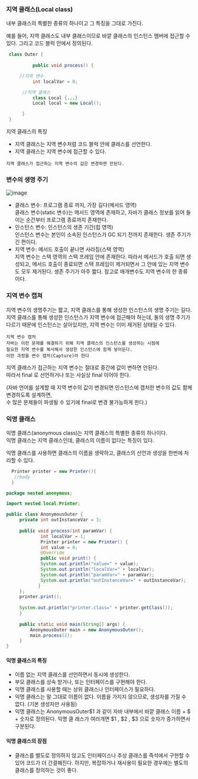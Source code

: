 ### 지역 클래스(Local class)

 내부 클래스의 특별한 종류의 하나이고 그 특징을 그대로 가진다. 

 예를 들어, 지역 클래스도 내부 클래스이므로 바깥 클래스의 인스턴스 멤버에 접근할 수 있다.
 그리고 코드 블럭 안에서 정의된다.

 ```java
  class Outer {
	
		   public void process() {

      //지역 변수
		   int localVar = 0;

       //지역 클래스
		   class Local {...}
		   Local local = new Local();

	   }
  }
```

지역 클래스의 특징

- 지역 클래스는 지역 변수처럼 코드 블럭 안에 클래스를 선언한다.
- 지역 클래스는 지역 변수에 접근할 수 있다.

`지역 클래스가 접근하는 지역 변수의 값은 변경하면 안된다.`


### 변수의 생명 주기

![image](https://github.com/user-attachments/assets/6b47d99d-3938-4207-aab4-be8b03078814)
- 클래스 변수: 프로그램 종료 까지, 가장 길다(메서드 영역) <br>
  클래스 변수(static 변수)는 메서드 영역에 존재하고, 자바가 클래스 정보를 읽어 들이는 순간부터 프로그램 종료까지 존재한다.
- 인스턴스 변수: 인스턴스의 생존 기간(힙 영역) <br>
  인스턴스 변수는 본인이 소속된 인스턴스가 GC 되기 전까지 존재한다. 생존 주기가 긴 편이다.
- 지역 변수: 메서드 호출이 끝나면 사라짐(스택 영역) <br>
  지역 변수는 스택 영역의 스택 프레임 안에 존재한다. 따라서 메서드가 호출 되면 생성되고, 메서드 호출이 종료되면 스택 프레임이 제거되면서 그 안에 있는 지역 변수도 모두 제거된다.
  생존 주기가 아주 짧다. 참고로 매개변수도 지역 변수의 한 종류이다.

### 지역 변수 캡쳐

지역 변수의 생명주기는 짧고, 지역 클래스를 통해 생성한 인스턴스의 생명 주기는 길다.
지역 클래스를 통해 생성한 인스턴스가 지역 변수에 접근해야 하는데, 둘의 생명 주기가 다르기 때문에 인스턴스는 살아있지만, 지역 변수는 이미 제거된 상태일 수 있다.

```
지역 변수 캡처
자바는 이런 문제를 해결하기 위해 지역 클래스의 인스턴스를 생성하는 시점에
필요한 지역 변수를 복사해서 생성한 인스턴스에 함께 넣어둔다.
이런 과정을 변수 캡처(Capture)라 한다
```

지역 클래스가 접근하는 지역 변수는 절대로 중간에 값이 변하면 안된다.<br>
따라서 final 로 선언하거나 또는 사실상 final 이어야 한다.<br>

(자바 언어를 설계할 때 지역 변수의 값이 변경되면 인스턴스에 캡처한 변수의 값도 함께 변경하도록 설계하면, <br>
수 많은 문제들이 파생될 수 있기에 final로 변경 불가능하게 한다.)

### 익명 클래스

익명 클래스(anonymous class)는 지역 클래스의 특별한 종류의 하나이다.<br>
익명 클래스는 지역 클래스인데, 클래스의 이름이 없다는 특징이 있다.<br>

익명 클래스를 사용하면 클래스의 이름을 생략하고, 클래스의 선언과 생성을 한번에 처리할 수 있다.

```java
  Printer printer = new Printer(){
   //body
  }
```

```java
package nested.anonymous;

import nested.local.Printer;

public class AnonymousOuter {
	 private int outInstanceVar = 3;
	 
	 public void process(int paramVar) {
			 int localVar = 1;
			 Printer printer = new Printer() {
			 int value = 0;
			 @Override
			 public void print() {
			 System.out.println("value=" + value);
			 System.out.println("localVar=" + localVar);
			 System.out.println("paramVar=" + paramVar);
			 System.out.println("outInstanceVar=" + outInstanceVar);
			}
	 };
	 printer.print();
	 
	 System.out.println("printer.class=" + printer.getClass());
	 }
 
	 public static void main(String[] args) {
		 AnonymousOuter main = new AnonymousOuter();
		 main.process(2);
	 }
}
```

#### 익명 클래스의 특징

- 이름 없는 지역 클래스를 선언하면서 동시에 생성한다.
- 부모 클래스를 상속 받거나, 또는 인터페이스를 구현해야 한다.
- 익명 클래스를 사용할 때는 상위 클래스나 인터페이스가 필요하다.
- 익명 클래스는 말 그대로 이름이 없다. 이름을 가지지 않으므로, 생성자를 가질 수 없다. (기본 생성자만 사용됨)
- 익명 클래스는 AnonymousOuter$1 과 같이 자바 내부에서 바깥 클래스 이름 + $ + 숫자로 정의된다. 익명 클
래스가 여러개면 $1 , $2 , $3 으로 숫자가 증가하면서 구분된다.

#### 익명 클래스의 장점

- 클래스를 별도로 정의하지 않고도 인터페이스나 추상 클래스를 즉석에서 구현할 수 있어 코드가 더 간결해진다. 하지만, 복잡하거나 재사용이 필요한 경우에는 별도의 클래스를 정의하는 것이 좋다.
